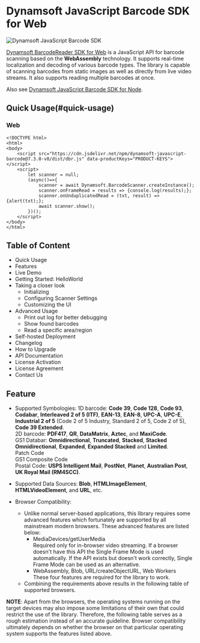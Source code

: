 # Dynamsoft JavaScript Barcode SDK for Web  
![Dynamsoft JavaScript Barcode SDK](https://www.dynamsoft.com/blog/wpcontent/uploads/2018/12/blog_dbr6.4.1db06493aba126f0c7f177687cf56a9038dd655a1fd2d4374ab571ce738111858.png)  

[Dynamsoft BarcodeReader SDK for Web](https://www.dynamsoft.com/Products/barcode-recognition-javascript.aspx) is a JavaScript API for barcode scanning based on the **WebAssembly** technology. It supports real-time localization and decoding of various barcode types. The library is capable of scanning barcodes from static images as well as directly from live video streams. It also supports reading multiple barcodes at once.  

Also see [Dynamsoft JavaScript Barcode SDK for Node](https://github.com/dynamsoft-dbr/node-javascript-barcode).  

## Quick Usage(#quick-usage)
### Web
```
<!DOCTYPE html>
<html>
<body>
    <script src="https://cdn.jsdelivr.net/npm/dynamsoft-javascript-barcode@7.3.0-v0/dist/dbr.js" data-productKeys="PRODUCT-KEYS"></script>
    <script>
        let scanner = null;
        (async()=>{
            scanner = await Dynamsoft.BarcodeScanner.createInstance();
            scanner.onFrameRead = results => {console.log(results);};
            scanner.onUnduplicatedRead = (txt, result) => {alert(txt);};
            await scanner.show();
        })();
    </script>
</body>
</html>
``` 

## Table of Content
- Quick Usage
- Features
- Live Demo
- Getting Started: HelloWorld
- Taking a closer look
    - Initializing
    - Configuring Scanner Settings
    - Customizing the UI
- Advanced Usage
    - Print out log for better debugging
    - Show found barcodes
    - Read a specific area/region
- Self-hosted Deployment
- Changelog
- How to Upgrade
- API Documentation
- License Activation
- License Agreement
- Contact Us

## Feature

- Supported Symbologies:
1D barcode: **Code 39**, **Code 128**, **Code 93**, **Codabar**, **Interleaved 2 of 5 (ITF)**, **EAN-13**, **EAN-8**, **UPC-A**, **UPC-E**, **Industrial 2 of 5** (Code 2 of 5 Industry, Standard 2 of 5, Code 2 of 5), **Code 39 Extended**.  
2D barcode: **PDF417**, **QR**, **DataMatrix**, **Aztec**, and **MaxiCode**.  
GS1 Databar: **Omnidirectional**, **Truncated**, **Stacked**, **Stacked Omnidirectional**, **Expanded**, **Expanded Stacked** and **Limited**.  
Patch Code  
GS1 Composite Code  
Postal Code: **USPS Intelligent Mail**, **PostNet**, **Planet**, **Australian Post**, **UK Royal Mail (RM4SCC)**.  

- Supported Data Sources: **Blob**, **HTMLImageElement**, **HTMLVideoElement**, and **URL**, etc.  

- Browser Compatibility:
    - Unlike normal server-based applications, this library requires some advanced features which fortunately are supported by all mainstream modern browsers. These advanced features are listed below:
        - MediaDevices/getUserMedia  
          Required only for in-browser video streaming. If a browser doesn't have this API the Single Frame Mode is used automatically. If the API exists but doesn't work correctly, Single Frame Mode can be used as an alternative.  
        - WebAssembly, Blob, URL/createObjectURL, Web Workers  
          These four features are required for the library to work.
     - Combining the requirements above results in the following table of supported browsers.  
     
**NOTE**: Apart from the browsers, the operating systems running on the target devices may also impose some limitations of their own that could restrict the use of the library. Therefore, the following table serves as a rough estimation instead of an accurate guideline. Browser compatibility ultimately depends on whether the browser on that particular operating system supports the features listed above.
